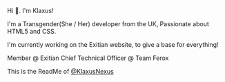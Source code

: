 Hi 👋. I'm Klaxus!

I'm a Transgender(She / Her) developer from the UK, Passionate about HTML5 and CSS.

I'm currently working on the Exitian website, to give a base for everything!

Member @ Exitian
Chief Technical Officer @ Team Ferox

This is the ReadMe of [@KlaxusNexus](https://github.com/klaxusnexus)
